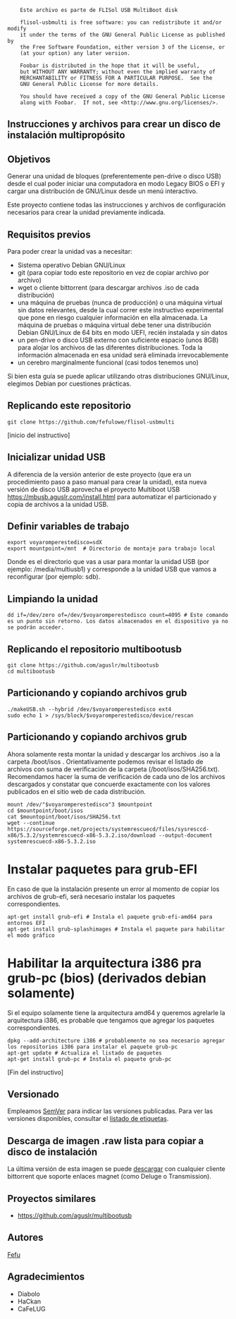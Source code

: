 ```
    Este archivo es parte de FLISol USB MultiBoot disk

    flisol-usbmulti is free software: you can redistribute it and/or modify
    it under the terms of the GNU General Public License as published by
    the Free Software Foundation, either version 3 of the License, or
    (at your option) any later version.

    Foobar is distributed in the hope that it will be useful,
    but WITHOUT ANY WARRANTY; without even the implied warranty of
    MERCHANTABILITY or FITNESS FOR A PARTICULAR PURPOSE.  See the
    GNU General Public License for more details.

    You should have received a copy of the GNU General Public License
    along with Foobar.  If not, see <http://www.gnu.org/licenses/>.
```

## Instrucciones y archivos para crear un disco de instalación multipropósito

## Objetivos
Generar una unidad de bloques (preferentemente pen-drive o disco USB) desde el cual poder iniciar una computadora en modo Legacy BIOS o EFI y cargar una distribución de GNU/Linux desde un menú interactivo.

Este proyecto contiene todas las instrucciones y archivos de configuración necesarios para crear la unidad previamente indicada.

## Requisitos previos
Para poder crear la unidad vas a necesitar:
 * Sistema operativo Debian GNU/Linux
 * git (para copiar todo este repositorio en vez de copiar archivo por archivo)
 * wget o cliente bittorrent (para descargar archivos .iso de cada distribución)
 * una máquina de pruebas (nunca de producción) o una máquina virtual sin datos relevantes, desde la cual correr este instructivo experimental que pone en riesgo cualquier información en ella almacenada. La máquina de pruebas o máquina virtual debe tener una distribución Debian GNU/Linux de 64 bits en modo UEFI, recién instalada y sin datos
 * un pen-drive o disco USB externo con suficiente espacio (unos 8GB) para alojar los archivos de las diferentes distribuciones. Toda la información almacenada en esa unidad será eliminada irrevocablemente
 * un cerebro marginalmente funcional (casi todos tenemos uno)

Si bien esta guía se puede aplicar utilizando otras distribuciones GNU/Linux, elegimos Debian por cuestiones prácticas.

## Replicando este repositorio
```
git clone https://github.com/fefulowe/flisol-usbmulti
```

[inicio del instructivo]
## Inicializar unidad USB
A diferencia de la versión anterior de este proyecto (que era un procedimiento paso a paso manual para crear la unidad), esta nueva versión de disco USB aprovecha el proyecto Multiboot USB https://mbusb.aguslr.com/install.html para automatizar el particionado y copia de archivos a la unidad USB.

##  Definir variables de trabajo
```
export voyaromperestedisco=sdX
export mountpoint=/mnt	# Directorio de montaje para trabajo local
```
Donde <mountpoint> es el directorio que vas a usar para montar la unidad USB (por ejemplo: /media/multiusb1) y <voyaromperestedisco> corresponde a la unidad USB que vamos a reconfigurar (por ejemplo: sdb).

## Limpiando la unidad
```
dd if=/dev/zero of=/dev/$voyaromperestedisco count=4095 # Este comando es un punto sin retorno. Los datos almacenados en el dispositivo ya no se podrán acceder.
```

## Replicando el repositorio multibootusb
```
git clone https://github.com/aguslr/multibootusb
cd multibootusb
```

## Particionando y copiando archivos grub
```
./makeUSB.sh --hybrid /dev/$voyaromperestedisco ext4
sudo echo 1 > /sys/block/$voyaromperestedisco/device/rescan
```

## Particionando y copiando archivos grub
Ahora solamente resta montar la unidad y descargar los archivos .iso a la carpeta /boot/isos . Orientativamente podemos revisar el listado de archivos con suma de verificación de la carpeta (/boot/isos/SHA256.txt). Recomendamos hacer la suma de verificación de cada uno de los archivos descargados y constatar que concuerde exactamente con los valores publicados en el sitio web de cada distribución.
```
mount /dev/"$voyaromperestedisco"3 $mountpoint
cd $mountpoint/boot/isos
cat $mountopint/boot/isos/SHA256.txt
wget --continue https://sourceforge.net/projects/systemrescuecd/files/sysresccd-x86/5.3.2/systemrescuecd-x86-5.3.2.iso/download --output-document systemrescuecd-x86-5.3.2.iso
```

# Instalar paquetes para grub-EFI
En caso de que la instalación presente un error al momento de copiar los archivos de grub-efi, será necesario instalar los paquetes correspondientes.
```
apt-get install grub-efi # Instala el paquete grub-efi-amd64 para entornos EFI
apt-get install grub-splashimages # Instala el paquete para habilitar el modo gráfico
```

# Habilitar la arquitectura i386 pra grub-pc (bios) (derivados debian solamente)
Si el equipo solamente tiene la arquitectura amd64 y queremos agrelarle la arquitectura i386, es probable que tengamos que agregar los paquetes correspondientes.
```
dpkg --add-architecture i386 # probablemente no sea necesario agregar los repositorios i386 para instalar el paquete grub-pc
apt-get update # Actualiza el listado de paquetes
apt-get install grub-pc # Instala el paquete grub-pc
```
[Fin del instructivo]

## Versionado
Empleamos [SemVer](http://semver.org/) para indicar las versiones publicadas. Para ver las versiones disponibles, consultar el [listado de etiquetas](https://github.com/fefulowe/flisol-usbmulti/tags). 

## Descarga de imagen .raw lista para copiar a disco de instalación
La última versión de esta imagen se puede [descargar](http://mgnet.me/.Flisol2018r2018031701) con cualquier cliente bittorrent que soporte enlaces magnet (como Deluge o Transmission).

## Proyectos similares
 * https://github.com/aguslr/multibootusb

## Autores
[Fefu](https://www.fefu.eu)

## Agradecimientos
 * Diabolo
 * HaCkan
 * CaFeLUG
